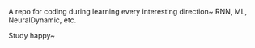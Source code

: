 A repo for coding during learning every interesting direction~ RNN, ML, NeuralDynamic, etc. 

Study happy~ 